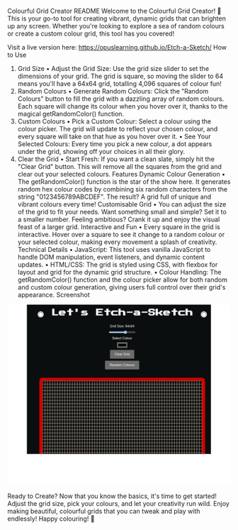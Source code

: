 Colourful Grid Creator README
Welcome to the Colourful Grid Creator! 🎨 This is your go-to tool for creating vibrant, dynamic grids that can brighten up any screen. Whether you're looking to explore a sea of random colours or create a custom colour grid, this tool has you covered!

Visit a live version here: https://opuslearning.github.io/Etch-a-Sketch/
How to Use
1. Grid Size
    • Adjust the Grid Size: Use the grid size slider to set the dimensions of your grid. The grid is square, so moving the slider to 64 means you'll have a 64x64 grid, totalling 4,096 squares of colour fun!
2. Random Colours
    • Generate Random Colours: Click the "Random Colours" button to fill the grid with a dazzling array of random colours. Each square will change its colour when you hover over it, thanks to the magical getRandomColor() function.
3. Custom Colours
    • Pick a Custom Colour: Select a colour using the colour picker. The grid will update to reflect your chosen colour, and every square will take on that hue as you hover over it.
    • See Your Selected Colours: Every time you pick a new colour, a dot appears under the grid, showing off your choices in all their glory.
4. Clear the Grid
    • Start Fresh: If you want a clean slate, simply hit the "Clear Grid" button. This will remove all the squares from the grid and clear out your selected colours.
Features
Dynamic Colour Generation
    • The getRandomColor() function is the star of the show here. It generates random hex colour codes by combining six random characters from the string "0123456789ABCDEF". The result? A grid full of unique and vibrant colours every time!
Customisable Grid
    • You can adjust the size of the grid to fit your needs. Want something small and simple? Set it to a smaller number. Feeling ambitious? Crank it up and enjoy the visual feast of a larger grid.
Interactive and Fun
    • Every square in the grid is interactive. Hover over a square to see it change to a random colour or your selected colour, making every movement a splash of creativity.
Technical Details
    • JavaScript: This tool uses vanilla JavaScript to handle DOM manipulation, event listeners, and dynamic content updates.
    • HTML/CSS: The grid is styled using CSS, with flexbox for layout and grid for the dynamic grid structure.
    • Colour Handling: The getRandomColor() function and the colour picker allow for both random and custom colour generation, giving users full control over their grid's appearance.
Screenshot


![Grid Creator Screenshot](./etch.png)

Ready to Create?
Now that you know the basics, it's time to get started! Adjust the grid size, pick your colours, and let your creativity run wild. Enjoy making beautiful, colourful grids that you can tweak and play with endlessly!
Happy colouring! 🌈



